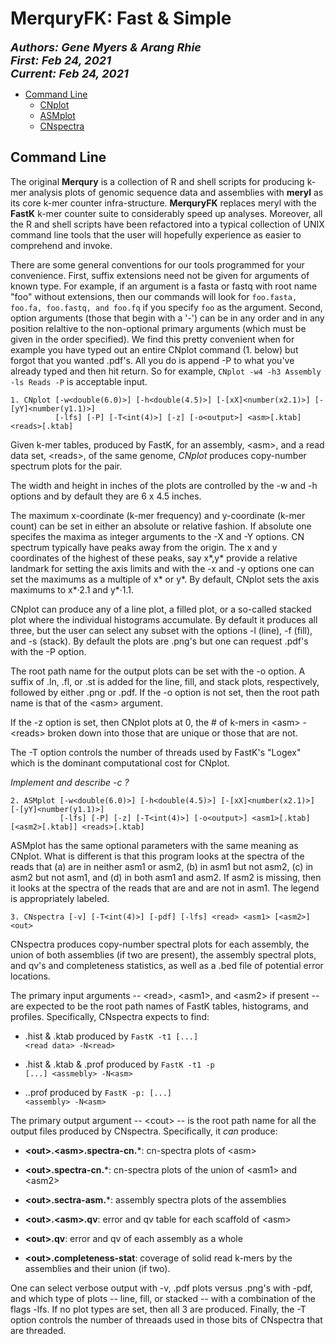 # MerquryFK: Fast & Simple
  
<font size ="4">**_Authors:  Gene Myers & Arang Rhie_**<br>
**_First:   Feb 24, 2021_**<br>
**_Current: Feb 24, 2021_**</font>

- [Command Line](#command-line)
  - [CNplot](#CNplot)
  - [ASMplot](#ASMplot)
  - [CNspectra](#CNspectra)


## Command Line

The original **Merqury** is a collection of R and shell scripts for producing k-mer analysis plots of genomic sequence data and assemblies with **meryl** as its core k-mer counter infra-structure.
**MerquryFK** replaces meryl with the **FastK** k-mer counter suite to considerably speed up analyses.
Moreover, all the R and shell scripts have been refactored into a typical collection of UNIX command line tools that the user will hopefully experience as easier to comprehend and invoke.

There are some general conventions for our tools programmed for your convenience.
First, suffix extensions need not be given for arguments of known type.  For example,
if an argument is a fasta or fastq with root name "foo" without extensions, then
our commands will look for ```foo.fasta, foo.fa, foo.fastq, and foo.fq``` if you specify
```foo``` as the argument.  Second, option arguments (those that begin with a '-') can
be in any order and in any position relaltive to the non-optional primary arguments (which must
be given in the order specified).  We find this pretty convenient when for example you
have typed out an entire CNplot command (1. below) but forgot that you wanted .pdf's.
All you do is append -P to what you've already typed and then hit return.  So for example,
```CNplot -w4 -h3 Assembly -ls Reads -P``` is acceptable input.

<a name="CNplot"></a>

```
1. CNplot [-w<double(6.0)>] [-h<double(4.5)>] [-[xX]<number(x2.1)>] [-[yY]<number(y1.1)>]
          [-lfs] [-P] [-T<int(4)>] [-z] [-o<output>] <asm>[.ktab] <reads>[.ktab]
```

Given k-mer tables, produced by FastK, for an assembly, \<asm>,
and a read data set, \<reads>, of the same genome, *CNplot* produces
copy-number spectrum plots for the pair.

The width and height in inches of the plots are controlled by the -w and -h options and
by default they are 6 x 4.5 inches.

The maximum x-coordinate (k-mer frequency) and y-coordinate (k-mer count) can be set
in either an absolute or relative fashion.  If absolute one specifes the maxima as integer
arguments to the -X and -Y options.  CN spectrum typically have peaks away from the origin.
The x and y coordinates of the highest of these peaks, say x\*,y\* provide a relative
landmark for setting the axis limits and with the -x and -y options one can set the maximums
as a multiple of x\* or y\*.  By default, CNplot sets the axis maximums to x\*&#183;2.1 and y\*&#183;1.1.

CNplot can produce any of a line plot, a filled plot, or a so-called stacked plot where the individual histograms accumulate.  By default it produces all three, but the user can select any subset with the options -l (line), -f (fill), and -s (stack).  By default the plots are .png's
but one can request .pdf's with the -P option.

The root path name for the output plots can be set with the -o option.  A suffix of .ln, .fl, or
.st is added for the line, fill, and stack plots, respectively, followed by either .png or .pdf.
If the -o option is not set, then the root path name is that of the \<asm> argument.

If the -z option is set, then CNplot plots at 0, the # of k-mers in \<asm> - \<reads> broken down
into those that are unique or those that are not.

The -T option controls the number of threads used by FastK's "Logex" which is the dominant
computational cost for CNplot.

*Implement and describe -c ?*


<a name="ASMplot"></a>


```
2. ASMplot [-w<double(6.0)>] [-h<double(4.5)>] [-[xX]<number(x2.1)>] [-[yY]<number(y1.1)>]
           [-lfs] [-P] [-z] [-T<int(4)>] [-o<output>] <asm1>[.ktab] [<asm2>[.ktab]] <reads>[.ktab]
```

ASMplot has the same optional parameters with the same meaning as CNplot.  What is
different is that this program looks at the spectra of the reads that (a) are in neither
asm1 or asm2, (b) in asm1 but not asm2, (c) in asm2 but not asm1, and (d) in both asm1 and
asm2.  If asm2 is missing, then it looks at the spectra of the reads that are and are not
in asm1.  The legend is appropriately labeled.

<a name="CNspectra"></a>

```
3. CNspectra [-v] [-T<int(4)>] [-pdf] [-lfs] <read> <asm1> [<asm2>] <out>
```

CNspectra produces copy-number spectral plots for each assembly, the union of both assemblies (if two are present), the assembly spectral plots, and qv's and completeness statistics, as well as a .bed file of potential error locations.

The primary input arguments -- \<read>, \<asm1>, and \<asm2> if present -- are expected to be the root path names of FastK tables, histograms, and profiles.  Specifically, CNspectra expects
to find:

* <read>.hist & .ktab produced by <code>FastK -t1 [...] \<read data> -N\<read></code>

* <asm>.hist & .ktab & .prof produced by <code>FastK -t1 -p [...] \<assmebly> -N\<asm></code>

* <asm>.<read>.prof produced by <code>FastK -p:<read> [...] \<assembly> -N\<asm></code>

The primary output argument -- \<cout> -- is the root path name for all the output files
produced by CNspectra.  Specifically, it *can* produce:

* **\<out>.\<asm>.spectra-cn.***: cn-spectra plots of \<asm>

* **\<out>.spectra-cn.***: cn-spectra plots of the union of \<asm1> and \<asm2>

* **\<out>.sectra-asm.***: assembly spectra plots of the assemblies

* **\<out>.\<asm>.qv**: error and qv table for each scaffold of \<asm>

* **\<out>.qv**: error and qv of each assembly as a whole

* **\<out>.completeness-stat**: coverage of solid read k-mers by the assemblies and their union (if two).

One can select verbose output with -v, .pdf plots versus .png's with -pdf, and which
type of plots -- line, fill, or stacked -- with a combination of the flags -lfs.
If no plot types are set, then all 3 are produced.  Finally, the -T option controls
the number of threaads used in those bits of CNspectra that are threaded.

